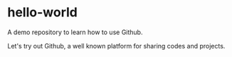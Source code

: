 # hello-world
A demo repository to learn how to use Github.

Let's try out Github, a well known platform for sharing codes and projects.

